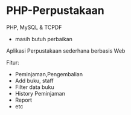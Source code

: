 # PHP-Perpustakaan
PHP, MySQL &amp; TCPDF

* masih butuh perbaikan

Aplikasi Perpustakaan sederhana berbasis Web

Fitur:
- Peminjaman,Pengembalian
- Add buku, staff
- Filter data buku
- History Peminjaman
- Report
- etc
